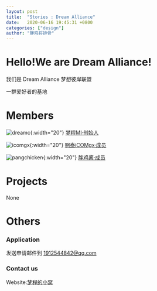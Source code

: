 ```yaml
---
layout: post
title:  "Stories : Dream Alliance"
date:   2020-06-16 19:45:31 +0800
categories: ["design"]
author: "胖鸡将排骨"
---
```


# Hello!We are Dream Alliance!

我们是 Dream Alliance 梦想彼岸联盟

一群爱好者的基地

# Members

![dreamc](https://dream-alliance.gitee.io/img/members/dreamc.JPG){:width="20"} [梦程MI·创始人](https://www.dreamcstudio.cn/)

![icomgx](https://dream-alliance.gitee.io/img/members/icomgx.JPG){:width="20"} [啊泰iCOMgx·成员](https://icomgx.cn/)

![pangchicken](https://dream-alliance.gitee.io/img/members/pangchicken.JPG){:width="20"} [胖鸡酱·成员](https://panzhifei.xyz/)

# Projects

None

# Others

### Application

发送申请邮件到 1912544842@qq.com

### Contact us

Website:[梦程的小窝](https://www.dreamcstudio.cn)
